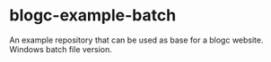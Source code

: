 # blogc-example-batch
An example repository that can be used as base for a blogc website. Windows batch file version.
